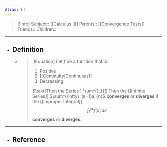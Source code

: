 ```yaml
---
Alias: []
---
```

> [!Info]
> Subject:: [[Calculus II]]
> Parents:: [[Convergence Tests]]
> Friends:: 
> Children:: 
---
- ## Definition
	- > [!Equation]
	  > Let $f$ be a function that is:
	  > 1. Positive
	  > 2. [[Continuity|Continuous]]
	  > 3. Decreasing
	  > 
	  > $\text{Then the Series } \sum^{}_{}$
	  > Then the [[Infinite Series]] $\sum^{\infty}_{n=1}a_{n}$ **converges** or **diverges** if the [[Improper Integral]] $$\int_{1}^{\infty} f(x) \, dx$$ **converges** or **diverges**.
---
- ## Reference